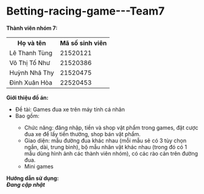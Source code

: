 # Betting-racing-game---Team7
<p> <b>Thành viên nhóm 7:</b>
      <table>
        <tr>
            <th>Họ và tên</th>
            <th>Mã số sinh viên</th>
        </tr>
        <tr>
            <td>Lê Thanh Tùng</td>
            <td>21520121</td>
        </tr>
        <tr>
            <td>Võ Thị Tố Như</td>
            <td>21520386</td>
        </tr>
        <tr>
            <td>Huỳnh Nhã Thy</td>
            <td>21520475</td>
        </tr>
		<tr>
            <td>Đinh Xuân Hòa</td>
            <td>22520453</td>
        </tr>
    </table>
</p>

<p> <b>Giới thiệu đồ án:</b>
  <ul> 
    <li>Đề tài: Games đua xe trên máy tính cá nhân</li>
    <li>Bao gồm:</li>
    <ul>
      <li>Chức năng: đăng nhập, tiền và shop vật phẩm trong games, đặt cược đua xe để lấy tiền thưởng, shop bán vật phẩm.</li>
      <li>Giao diện: mẫu đường đua khác nhau (mỗi mẫu sẽ có 3 tùy chọn ngắn, dài, trung bình), bộ mẫu nhân vật khác nhau (trong đó có 1 mẫu dùng hình ảnh các thành viên nhóm), có các rào cản trên đường đua.</li>
      <li>Mini games</li>
    </ul>
  </ul>
</p>

<p> <b>Hướng dẫn sử dụng: </b>
  <br><b><i>Đang cập nhật</i></b>
</p>
